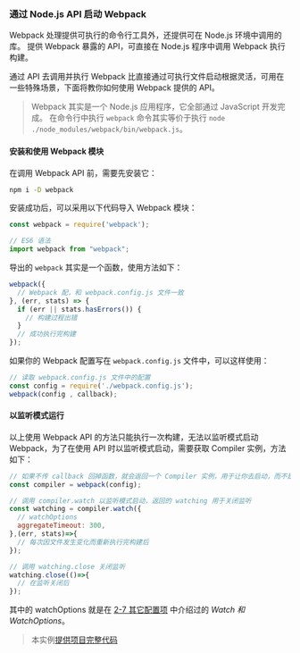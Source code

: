 ### 通过 Node.js API 启动 Webpack
Webpack 处理提供可执行的命令行工具外，还提供可在 Node.js 环境中调用的库。
提供 Webpack 暴露的 API，可直接在 Node.js 程序中调用 Webpack 执行构建。

通过 API 去调用并执行 Webpack 比直接通过可执行文件启动根据灵活，可用在一些特殊场景，下面将教你如何使用 Webpack 提供的 API。

> Webpack 其实是一个 Node.js 应用程序，它全部通过 JavaScript 开发完成。
> 在命令行中执行 `webpack` 命令其实等价于执行 `node ./node_modules/webpack/bin/webpack.js`。

#### 安装和使用 Webpack 模块
在调用 Webpack API 前，需要先安装它：
```bash
npm i -D webpack
```
安装成功后，可以采用以下代码导入 Webpack 模块：
```js
const webpack = require('webpack');

// ES6 语法
import webpack from "webpack";
```
导出的 `webpack` 其实是一个函数，使用方法如下：
```js
webpack({
  // Webpack 配，和 webpack.config.js 文件一致
}, (err, stats) => {
  if (err || stats.hasErrors()) {
    // 构建过程出错
  }
  // 成功执行完构建
});
```
如果你的 Webpack 配置写在 `webpack.config.js` 文件中，可以这样使用：
```js
// 读取 webpack.config.js 文件中的配置
const config = require('./webpack.config.js');
webpack(config , callback);
```

#### 以监听模式运行
以上使用 Webpack API 的方法只能执行一次构建，无法以监听模式启动 Webpack，为了在使用 API 时以监听模式启动，需要获取 Compiler 实例，方法如下：
```js
// 如果不传 callback 回掉函数，就会返回一个 Compiler 实例，用于让你去启动，而不是像上面那样立即启动
const compiler = webpack(config);

// 调用 compiler.watch 以监听模式启动，返回的 watching 用于关闭监听
const watching = compiler.watch({
  // watchOptions
  aggregateTimeout: 300,
},(err, stats)=>{
  // 每次因文件发生变化而重新执行完构建后
});

// 调用 watching.close 关闭监听 
watching.close(()=>{
  // 在监听关闭后
});
```
其中的 watchOptions 就是在 [2-7 其它配置项](../2配置/2-7其它配置项.md) 中介绍过的 *Watch 和 WatchOptions*。

> 本实例[提供项目完整代码](http://webpack.wuhaolin.cn/3-18通过Node.jsAPI启动Webpack.zip)
